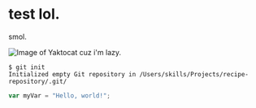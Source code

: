 # test lol.
smol.

![Image of Yaktocat](https://octodex.github.com/images/yaktocat.png)
cuz i'm lazy.

```
$ git init
Initialized empty Git repository in /Users/skills/Projects/recipe-repository/.git/
```

``` javascript
var myVar = "Hello, world!";
```
